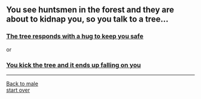 ## You see huntsmen in the forest and they are about to kidnap you, so you talk to a tree...   
### [The tree responds with a hug to keep you safe](stay-home.md)  
or  
### [You kick the tree and it ends up falling on you](continue.md)  
---
[Back to male](male.md)  
[start over](../beginning/start.md)  


